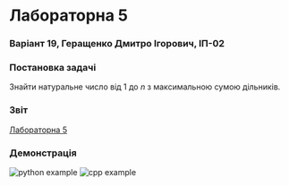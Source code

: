 # Лабораторна 5
### Варіант 19, Геращенко Дмитро Ігорович, ІП-02

### Постановка задачі
Знайти натуральне число від 1 до <i>n</i> з максимальною сумою дільників.

### Звіт
[Лабораторна 5](https://github.com/moodduckk/labs/raw/master/reports/05-maximum-sum-of-divisors.docx)

### Демонстрація
![python example](https://moodduckk.github.io/labs/examples/05-maximum-sum-of-divisors-python.png)
![cpp    example](https://moodduckk.github.io/labs/examples/05-maximum-sum-of-divisors-cpp.png)
